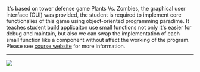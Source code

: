 
It's based on tower defense game Plants Vs. Zombies, the graphical user interface (GUI) was provided, the student is required to implement core functionalies of this game using object-oriented programming paradime. It teaches student build applicaiton use small functions not only it's easier for debug and maintain, but also we can swap the implementation of each small function like a component without affect the working of the program. Please see [course website](https://inst.eecs.berkeley.edu/~cs61a/sp20/proj/ants/) for more information.

----------------------------------------------------------------------------------

![](https://media.giphy.com/media/jPTmgpfmUeoKcfqSff/giphy.gif)
